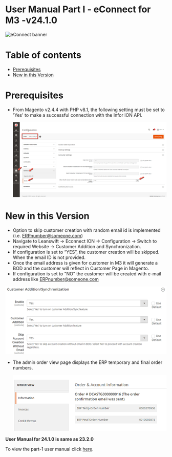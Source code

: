 # **User Manual Part I - eConnect for M3 -v24.1.0**

![eConnect banner](../../../../images/banner-econnect-m3.jpg)

# Table of contents

  - [Prerequisites](prerequisites)
  - [New in this Version](new-in-this-version)

# **Prerequisites**

- From Magento v2.4.4 with PHP v8.1, the following setting must be set to 'Yes' to make a successful connection with the Infor ION API.

	![oAuth Access Token](../../../../ecommerce/images/econnect-user-manual-ion-part1/access_token_setting.png)

# **New in this Version**

- Option to skip customer creation with random email id is implemented (i.e. [ERPnumber@someone.com](mailto:ERPnumber@someone.com))
- Navigate to Leanswift -> Econnect ION -> Configuration -> Switch to required Website -> Customer Addition and Synchronization. 
- If configuration is set to “YES”, the customer creation will be skipped. When the email ID is not provided.
- Once the email address is given for customer in M3 it will generate a BOD and the customer will reflect in Customer Page in Magento.
- If configuration is set to "NO” the customer will be created with e-mail address like [ERPnumber@someone.com](mailto:ERPnumber@someone.com)


![skip account creation without email](../../../../ecommerce/images/econnect-user-manual-ion-part1/skip-account-creation-without-email1.png)


- The admin order view page displays the ERP temporary and final order numbers.

  ![display temporary and final order number](../../../../ecommerce/images/econnect-user-manual-ion-part1/temp-and-final-order-number.png)
  
**User Manual for 24.1.0 is same as 23.2.0**

To view the part-1 user manual click [here](https://github.com/leanswift/leanswift.github.io/blob/master/ecommerce/pages/econnect-m3/22.2.1/usermanual-econnect-m3-part-1.md).

